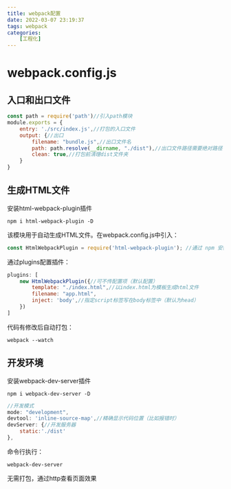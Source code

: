 ```yaml
---
title: webpack配置
date: 2022-03-07 23:19:37
tags: webpack
categories: 
    [工程化]
---
```

# webpack.config.js

## 入口和出口文件

```javascript
const path = require('path')//引入path模块
module.exports = {
    entry: './src/index.js',//打包的入口文件
    output: {//出口
        filename: "bundle.js",//出口文件名
        path: path.resolve(__dirname, "./dist"),//出口文件路径需要绝对路径
        clean: true,//打包前清理dist文件夹
    }
}
```

## 生成HTML文件

安装html-webpack-plugin插件

```
npm i html-webpack-plugin -D
```

该模块用于自动生成HTML文件。在webpack.config.js中引入：

```javascript
const HtmlWebpackPlugin = require('html-webpack-plugin'); //通过 npm 安装
```

通过plugins配置插件：

```javascript
plugins: [
    new HtmlWebpackPlugin({//可不传配置项（默认配置）
        template: "./index.html",//以index.html为模板生成html文件
        filename: "app.html",
        inject: 'body',//指定script标签写在body标签中（默认为head）
    })
]
```

代码有修改后自动打包：

```
webpack --watch
```

## 开发环境

安装webpack-dev-server插件

```
npm i webpack-dev-server -D
```

```javascript
//开发模式
mode: "development",
devtool: 'inline-source-map',//精确显示代码位置（比如报错时）
devServer: {//开发服务器
    static:'./dist'
},
```

命令行执行：

```
webpack-dev-server
```

无需打包，通过http查看页面效果


